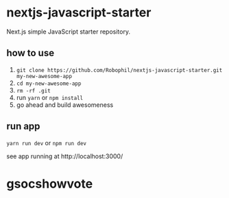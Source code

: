 # nextjs-javascript-starter

Next.js simple JavaScript starter repository.

## how to use
1. `git clone https://github.com/Robophil/nextjs-javascript-starter.git my-new-awesome-app`
2. `cd my-new-awesome-app`
3. `rm -rf .git`
4. run `yarn` or `npm install`
5. go ahead and build awesomeness

## run app
`yarn run dev` or `npm run dev`

see app running at http://localhost:3000/
# gsocshowvote
